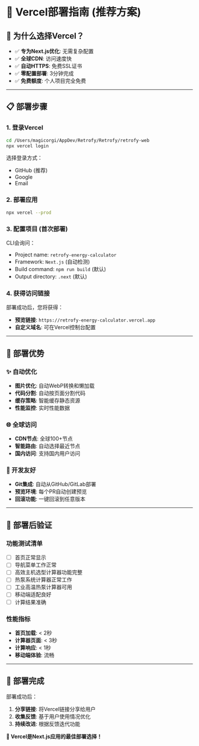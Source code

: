 # 🚀 Vercel部署指南 (推荐方案)

## 🎯 为什么选择Vercel？
- ✅ **专为Next.js优化**: 无需复杂配置
- ✅ **全球CDN**: 访问速度快
- ✅ **自动HTTPS**: 免费SSL证书
- ✅ **零配置部署**: 3分钟完成
- ✅ **免费额度**: 个人项目完全免费

---

## 📋 部署步骤

### 1. 登录Vercel
```bash
cd /Users/magicorgi/AppDev/Retrofy/Retrofy/retrofy-web
npx vercel login
```
选择登录方式：
- GitHub (推荐)
- Google
- Email

### 2. 部署应用
```bash
npx vercel --prod
```

### 3. 配置项目 (首次部署)
CLI会询问：
- Project name: `retrofy-energy-calculator`
- Framework: `Next.js` (自动检测)
- Build command: `npm run build` (默认)
- Output directory: `.next` (默认)

### 4. 获得访问链接
部署成功后，您将获得：
- **预览链接**: `https://retrofy-energy-calculator.vercel.app`
- **自定义域名**: 可在Vercel控制台配置

---

## 🎨 部署优势

### ✨ 自动优化
- **图片优化**: 自动WebP转换和懒加载
- **代码分割**: 自动按页面分割代码
- **缓存策略**: 智能缓存静态资源
- **性能监控**: 实时性能数据

### 🌐 全球访问
- **CDN节点**: 全球100+节点
- **智能路由**: 自动选择最近节点
- **国内访问**: 支持国内用户访问

### 🔧 开发友好
- **Git集成**: 自动从GitHub/GitLab部署
- **预览环境**: 每个PR自动创建预览
- **回滚功能**: 一键回滚到任意版本

---

## 📱 部署后验证

### 功能测试清单
- [ ] 首页正常显示
- [ ] 导航菜单工作正常
- [ ] 高效主机选型计算器功能完整
- [ ] 热泵系统计算器正常工作
- [ ] 工业高温热泵计算器可用
- [ ] 移动端适配良好
- [ ] 计算结果准确

### 性能指标
- **首页加载**: < 2秒
- **计算器页面**: < 3秒
- **计算响应**: < 1秒
- **移动端体验**: 流畅

---

## 🎉 部署完成

部署成功后：
1. **分享链接**: 将Vercel链接分享给用户
2. **收集反馈**: 基于用户使用情况优化
3. **持续改进**: 根据反馈迭代功能

**🎯 Vercel是Next.js应用的最佳部署选择！**





